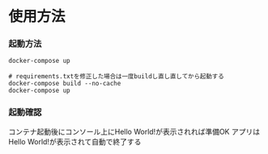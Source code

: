 # 使用方法
### 起動方法

```
docker-compose up
```

```
# requirements.txtを修正した場合は一度buildし直し直してから起動する
docker-compose build --no-cache
docker-compose up
```

### 起動確認
コンテナ起動後にコンソール上にHello World!が表示されれば準備OK
アプリはHello World!が表示されて自動で終了する